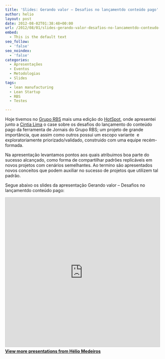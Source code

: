 ```yaml
---
title: 'Slides: Gerando valor – Desafios no lançamentdo conteúdo pago'
author: helio
layout: post
date: 2012-08-02T01:38:48+00:00
url: /2012/08/01/slides-gerando-valor-desafios-no-lancamentdo-conteudo-pago/
embed:
  - This is the default text
seo_follow:
  - 'false'
seo_noindex:
  - 'false'
categories:
  - Apresentações
  - Eventos
  - Metodologias
  - Slides
tags:
  - lean manufacturing
  - Lean Startup
  - RBS
  - Testes

---
```

Hoje tivemos no <a title="Grupo RBS" href="http://www.gruporbs.com.br/" target="_blank">Grupo RBS</a> mais uma edição do <a title="HotSpot Grupo RBS" href="https://twitter.com/hotspot_cinco" target="_blank">HotSpot</a>, onde apresentei junto a <a title="Cintia Lima" href="https://twitter.com/cinti4lim4" target="_blank">Cintia Lima</a> o case sobre os desafios do lançamento do conteúdo pago da ferramenta de Jornais do Grupo RBS; um projeto de grande importância, que assim como outros possui um escopo variante  e exploratoriamente priorizado/validado, construido com uma equipe recém-formada.

Na apresentação levantamos pontos aos quais atribuimos boa parte do sucesso alcançado, como forma de compartilhar padrões replicáveis em novos projetos com cenários semelhantes. Ao termino são apresentados novos conceitos que podem auxiliar no sucesso de projetos que utilizem tal padrão.
  
Segue abaixo os slides da apresentação Gerando valor &#8211; Desafios no lançamentdo conteúdo pago:
  
<div style="margin-bottom: 20px;">
<iframe src="https://www.slideshare.net/slideshow/embed_code/key/ePHVpNd1rPPUEh" width="597" height="486" frameborder="0" marginwidth="0" marginheight="0" scrolling="no" style="border:1px solid #CCC; border-width:1px; margin-bottom:5px; max-width: 100%;" allowfullscreen></iframe>
</iframe>
<div style="margin-bottom:5px">
    <strong><a href="//www.slideshare.net/heliomedeiros" target="_blank">View more presentations from Hélio Medeiros</a></strong>
</div>
</div>